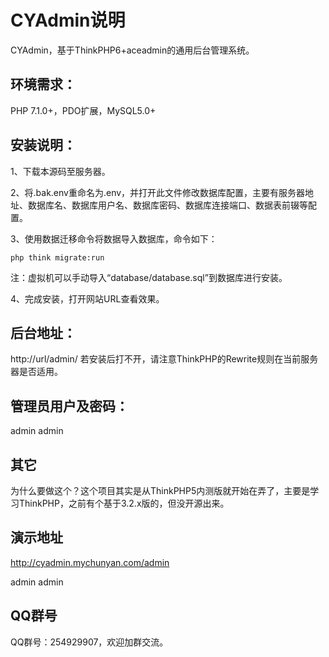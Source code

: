 # CYAdmin说明

CYAdmin，基于ThinkPHP6+aceadmin的通用后台管理系统。

## 环境需求：

PHP 7.1.0+，PDO扩展，MySQL5.0+

## 安装说明：


1、下载本源码至服务器。

2、将.bak.env重命名为.env，并打开此文件修改数据库配置，主要有服务器地址、数据库名、数据库用户名、数据库密码、数据库连接端口、数据表前辍等配置。

3、使用数据迁移命令将数据导入数据库，命令如下：

```
php think migrate:run
```

注：虚拟机可以手动导入“database/database.sql”到数据库进行安装。

4、完成安装，打开网站URL查看效果。


## 后台地址：

http://url/admin/
若安装后打不开，请注意ThinkPHP的Rewrite规则在当前服务器是否适用。

## 管理员用户及密码：

admin admin

## 其它

为什么要做这个？这个项目其实是从ThinkPHP5内测版就开始在弄了，主要是学习ThinkPHP，之前有个基于3.2.x版的，但没开源出来。

## 演示地址

http://cyadmin.mychunyan.com/admin

admin admin

## QQ群号
QQ群号：254929907，欢迎加群交流。